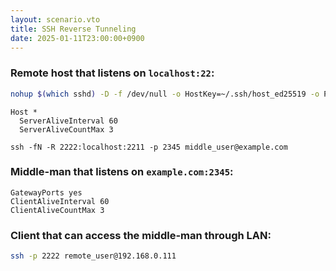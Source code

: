 ```yaml
---
layout: scenario.vto
title: SSH Reverse Tunneling
date: 2025-01-11T23:00:00+0900
---
```


### Remote host that listens on `localhost:22`:

```bash
nohup $(which sshd) -D -f /dev/null -o HostKey=~/.ssh/host_ed25519 -o Port=2211 -o PermitRootLogin=no -o PubkeyAuthentication=yes -o PasswordAuthentication=no -o KbdInteractiveAuthentication=no -o ClientAliveInterval=60 -o ClientAliveCountMax=3 > /dev/null 2>&1 & disown
```

```plaintext{label=~/.ssh/config}
Host *
  ServerAliveInterval 60
  ServerAliveCountMax 3
```

```bash{gist}
ssh -fN -R 2222:localhost:2211 -p 2345 middle_user@example.com
```

### Middle-man that listens on `example.com:2345`:

```plaintext{label=/etc/ssh/sshd_config}
GatewayPorts yes
ClientAliveInterval 60
ClientAliveCountMax 3
```

### Client that can access the middle-man through LAN:

```bash
ssh -p 2222 remote_user@192.168.0.111
```
